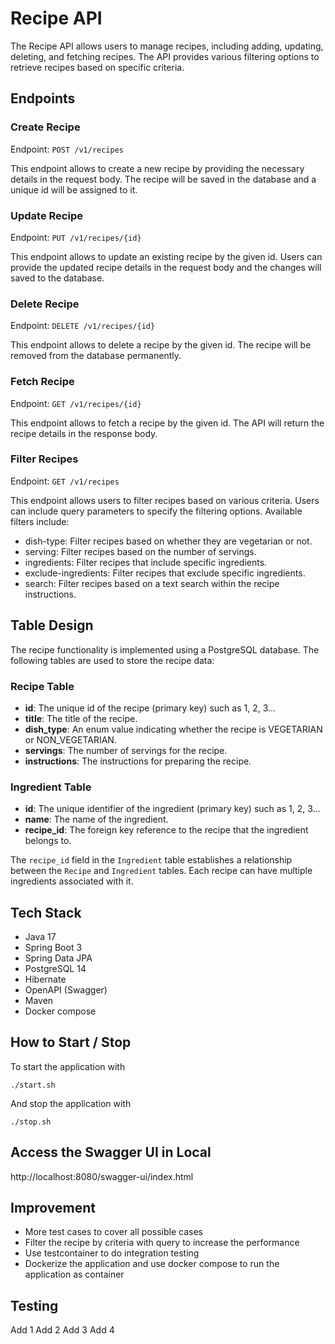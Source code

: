 # Recipe API

The Recipe API allows users to manage recipes, including adding, updating, deleting, and fetching recipes. 
The API provides various filtering options to retrieve recipes based on specific criteria.

## Endpoints
### Create Recipe
Endpoint: `POST /v1/recipes`

This endpoint allows to create a new recipe by providing the necessary details in the request body. The recipe will be saved in the database and a unique id will be assigned to it.

### Update Recipe
Endpoint: `PUT /v1/recipes/{id}`

This endpoint allows to update an existing recipe by the given id. Users can provide the updated recipe details in the request body and the changes will saved to the database.

### Delete Recipe
Endpoint: `DELETE /v1/recipes/{id}`

This endpoint allows to delete a recipe by the given id. The recipe will be removed from the database permanently.

### Fetch Recipe
Endpoint: `GET /v1/recipes/{id}`

This endpoint allows to fetch a recipe by the given id. The API will return the recipe details in the response body.

### Filter Recipes
Endpoint: `GET /v1/recipes`

This endpoint allows users to filter recipes based on various criteria. Users can include query parameters to specify the filtering options. Available filters include:
- dish-type: Filter recipes based on whether they are vegetarian or not.
- serving: Filter recipes based on the number of servings.
- ingredients: Filter recipes that include specific ingredients.
- exclude-ingredients: Filter recipes that exclude specific ingredients.
- search: Filter recipes based on a text search within the recipe instructions.

## Table Design
The recipe functionality is implemented using a PostgreSQL database. The following tables are used to store the recipe data:

### Recipe Table
- **id**: The unique id of the recipe (primary key) such as 1, 2, 3...
- **title**: The title of the recipe.
- **dish_type**: An enum value indicating whether the recipe is VEGETARIAN or NON_VEGETARIAN.
- **servings**: The number of servings for the recipe.
- **instructions**: The instructions for preparing the recipe.

### Ingredient Table
- **id**: The unique identifier of the ingredient (primary key) such as 1, 2, 3...
- **name**: The name of the ingredient.
- **recipe_id**: The foreign key reference to the recipe that the ingredient belongs to.

The `recipe_id` field in the `Ingredient` table establishes a relationship between the `Recipe` and `Ingredient` tables. Each recipe can have multiple ingredients associated with it.

## Tech Stack
- Java 17
- Spring Boot 3
- Spring Data JPA
- PostgreSQL 14
- Hibernate
- OpenAPI (Swagger)
- Maven
- Docker compose

## How to Start / Stop
To start the application with
```shell
./start.sh
```
And stop the application with
```shell
./stop.sh
```

## Access the Swagger UI in Local
http://localhost:8080/swagger-ui/index.html

## Improvement
- More test cases to cover all possible cases
- Filter the recipe by criteria with query to increase the performance
- Use testcontainer to do integration testing
- Dockerize the application and use docker compose to run the application as container

## Testing
Add 1
Add 2
Add 3
Add 4